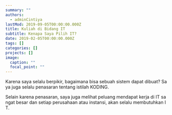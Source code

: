 ```yaml
---
summary: ""
authors:
  - adminCintiya
lastMod: 2019-09-05T00:00:00.000Z
title: Kuliah di Bidang IT
subtitle: Kenapa Saya Pilih IT?
date: 2019-02-05T00:00:00.000Z
tags: []
categories: []
projects: []
image:
  caption: ""
  focal_point: ""
---
```

Karena saya selalu berpikir, bagaimana bisa sebuah sistem dapat dibuat? Saya juga selalu penasaran tentang istilah KODING.

Selain karena penasaran, saya juga melihat peluang mendapat kerja di IT sangat besar dan setiap perusahaan atau instansi, akan selalu membutuhkan IT.